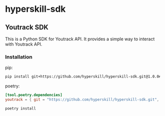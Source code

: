 # hyperskill-sdk

## Youtrack SDK

This is a Python SDK for Youtrack API. It provides a simple way to interact with Youtrack API.

### Installation

pip:

```bash
pip install git+https://github.com/hyperskill/hyperskill-sdk.git@1.0.0#subdirectory=youtrack
```

poetry:

```toml
[tool.poetry.dependencies]
youtrack = { git = "https://github.com/hyperskill/hyperskill-sdk.git", tag = "1.0.0", subdirectory = "youtrack" }
```

```bash
poetry install
```
